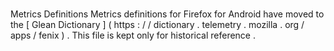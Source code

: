 #
Metrics
Definitions
Metrics
definitions
for
Firefox
for
Android
have
moved
to
the
[
Glean
Dictionary
]
(
https
:
/
/
dictionary
.
telemetry
.
mozilla
.
org
/
apps
/
fenix
)
.
This
file
is
kept
only
for
historical
reference
.
